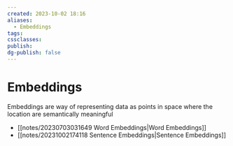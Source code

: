 ```yaml
---
created: 2023-10-02 18:16
aliases:
  - Embeddings
tags: 
cssclasses: 
publish: 
dg-publish: false
---
```


<!--
tags: 
-->

<!--internal
parent:: [[]]
child:: [[]]
related:: [[notes/20230703031649 Word Embedding|Word Embedding]]
-->

<!--external
- [ ] [Embeddings](https://platform.openai.com/docs/guides/embeddings)
-->

# Embeddings

Embeddings are way of representing data as points in space where the location are semantically meaningful

- [[notes/20230703031649 Word Embeddings|Word Embeddings]]
- [[notes/20231002174118 Sentence Embeddings|Sentence Embeddings]]
